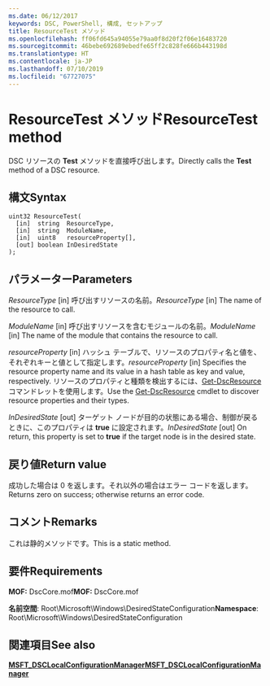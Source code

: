 ```yaml
---
ms.date: 06/12/2017
keywords: DSC, PowerShell, 構成, セットアップ
title: ResourceTest メソッド
ms.openlocfilehash: ff06fd645a94055e79aa0f8d20f2f06e16483720
ms.sourcegitcommit: 46bebe692689ebedfe65ff2c828fe666b443198d
ms.translationtype: HT
ms.contentlocale: ja-JP
ms.lasthandoff: 07/10/2019
ms.locfileid: "67727075"
---
```

# <a name="resourcetest-method"></a><span data-ttu-id="65cb2-103">ResourceTest メソッド</span><span class="sxs-lookup"><span data-stu-id="65cb2-103">ResourceTest method</span></span>

<span data-ttu-id="65cb2-104">DSC リソースの **Test** メソッドを直接呼び出します。</span><span class="sxs-lookup"><span data-stu-id="65cb2-104">Directly calls the **Test** method of a DSC resource.</span></span>

## <a name="syntax"></a><span data-ttu-id="65cb2-105">構文</span><span class="sxs-lookup"><span data-stu-id="65cb2-105">Syntax</span></span>

```mof
uint32 ResourceTest(
  [in]  string  ResourceType,
  [in]  string  ModuleName,
  [in]  uint8   resourceProperty[],
  [out] boolean InDesiredState
);
```

## <a name="parameters"></a><span data-ttu-id="65cb2-106">パラメーター</span><span class="sxs-lookup"><span data-stu-id="65cb2-106">Parameters</span></span>

<span data-ttu-id="65cb2-107">*ResourceType* \[in\] 呼び出すリソースの名前。</span><span class="sxs-lookup"><span data-stu-id="65cb2-107">*ResourceType* \[in\] The name of the resource to call.</span></span>

<span data-ttu-id="65cb2-108">*ModuleName* \[in\] 呼び出すリソースを含むモジュールの名前。</span><span class="sxs-lookup"><span data-stu-id="65cb2-108">*ModuleName* \[in\] The name of the module that contains the resource to call.</span></span>

<span data-ttu-id="65cb2-109">*resourceProperty* \[in\] ハッシュ テーブルで、リソースのプロパティ名と値を、それぞれキーと値として指定します。</span><span class="sxs-lookup"><span data-stu-id="65cb2-109">*resourceProperty* \[in\] Specifies the resource property name and its value in a hash table as key and value, respectively.</span></span> <span data-ttu-id="65cb2-110">リソースのプロパティと種類を検出するには、[Get-DscResource](/powershell/module/PSDesiredStateConfiguration/Get-DscResource) コマンドレットを使用します。</span><span class="sxs-lookup"><span data-stu-id="65cb2-110">Use the [Get-DscResource](/powershell/module/PSDesiredStateConfiguration/Get-DscResource) cmdlet to discover resource properties and their types.</span></span>

<span data-ttu-id="65cb2-111">*InDesiredState* \[out\] ターゲット ノードが目的の状態にある場合、制御が戻るときに、このプロパティは **true** に設定されます。</span><span class="sxs-lookup"><span data-stu-id="65cb2-111">*InDesiredState* \[out\] On return, this property is set to **true** if the target node is in the desired state.</span></span>

## <a name="return-value"></a><span data-ttu-id="65cb2-112">戻り値</span><span class="sxs-lookup"><span data-stu-id="65cb2-112">Return value</span></span>

<span data-ttu-id="65cb2-113">成功した場合は 0 を返します。それ以外の場合はエラー コードを返します。</span><span class="sxs-lookup"><span data-stu-id="65cb2-113">Returns zero on success; otherwise returns an error code.</span></span>

## <a name="remarks"></a><span data-ttu-id="65cb2-114">コメント</span><span class="sxs-lookup"><span data-stu-id="65cb2-114">Remarks</span></span>

<span data-ttu-id="65cb2-115">これは静的メソッドです。</span><span class="sxs-lookup"><span data-stu-id="65cb2-115">This is a static method.</span></span>

## <a name="requirements"></a><span data-ttu-id="65cb2-116">要件</span><span class="sxs-lookup"><span data-stu-id="65cb2-116">Requirements</span></span>

<span data-ttu-id="65cb2-117">**MOF:** DscCore.mof</span><span class="sxs-lookup"><span data-stu-id="65cb2-117">**MOF:** DscCore.mof</span></span>

<span data-ttu-id="65cb2-118">**名前空間**: Root\Microsoft\Windows\DesiredStateConfiguration</span><span class="sxs-lookup"><span data-stu-id="65cb2-118">**Namespace**: Root\Microsoft\Windows\DesiredStateConfiguration</span></span>

## <a name="see-also"></a><span data-ttu-id="65cb2-119">関連項目</span><span class="sxs-lookup"><span data-stu-id="65cb2-119">See also</span></span>

[<span data-ttu-id="65cb2-120">**MSFT_DSCLocalConfigurationManager**</span><span class="sxs-lookup"><span data-stu-id="65cb2-120">**MSFT_DSCLocalConfigurationManager**</span></span>](msft-dsclocalconfigurationmanager.md)
